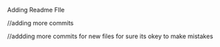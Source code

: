 




















Adding Readme FIle

//adding more commits

//addding more commits for new files for sure its okey to make mistakes


